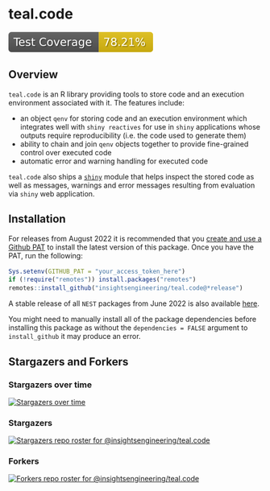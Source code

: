 # teal.code

<!-- start badges -->
[![Code Coverage](https://raw.githubusercontent.com/insightsengineering/teal.code/_xml_coverage_reports/data/main/badge.svg)](https://raw.githubusercontent.com/insightsengineering/teal.code/_xml_coverage_reports/data/main/coverage.xml)
<!-- end badges -->

## Overview

`teal.code` is an R library providing tools to store code and an execution environment associated with it. The features
include:

* an object `qenv` for storing code and an execution environment which integrates well with `shiny reactives` for use in `shiny` applications whose outputs require reproducibility (i.e. the code used to generate them)
* ability to chain and join `qenv` objects together to provide fine-grained control over executed code
* automatic error and warning handling for executed code

`teal.code` also ships a [`shiny`](https://shiny.rstudio.com/) module that helps inspect the stored code as well as messages, warnings and error messages resulting from evaluation via `shiny` web application.

## Installation

For releases from August 2022 it is recommended that you [create and use a Github PAT](https://docs.github.com/en/github/authenticating-to-github/keeping-your-account-and-data-secure/creating-a-personal-access-token) to install the latest version of this package. Once you have the PAT, run the following:

```r
Sys.setenv(GITHUB_PAT = "your_access_token_here")
if (!require("remotes")) install.packages("remotes")
remotes::install_github("insightsengineering/teal.code@*release")
```

A stable release of all `NEST` packages from June 2022 is also available [here](https://github.com/insightsengineering/depository#readme).

You might need to manually install all of the package dependencies before installing this package as without
the `dependencies = FALSE` argument to `install_github` it may produce an error.

## Stargazers and Forkers

### Stargazers over time

[![Stargazers over time](https://starchart.cc/insightsengineering/teal.code.svg)](https://starchart.cc/insightsengineering/teal.code)

### Stargazers

[![Stargazers repo roster for @insightsengineering/teal.code](https://reporoster.com/stars/insightsengineering/teal.code)](https://github.com/insightsengineering/teal.code/stargazers)

### Forkers

[![Forkers repo roster for @insightsengineering/teal.code](https://reporoster.com/forks/insightsengineering/teal.code)](https://github.com/insightsengineering/teal.code/network/members)
